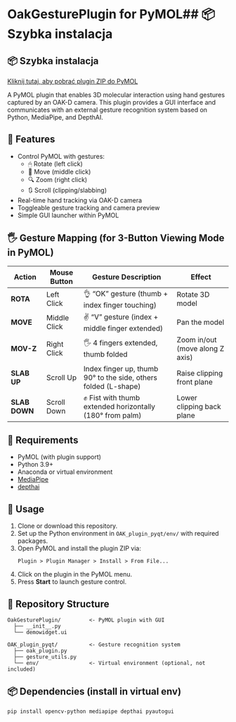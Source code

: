 
# OakGesturePlugin for PyMOL## 📦 Szybka instalacja

## 📦 Szybka instalacja

[Kliknij tutaj, aby pobrać plugin ZIP do PyMOL](https://github.com/TWOJ-USER/pymol-gesture-plugin/raw/main/Plugin/OakGesturePlugin.zip)


A PyMOL plugin that enables 3D molecular interaction using hand gestures captured by an OAK-D camera. This plugin provides a GUI interface and communicates with an external gesture recognition system based on Python, MediaPipe, and DepthAI.

## 🔧 Features

- Control PyMOL with gestures:
  - 🖱 Rotate (left click)
  - 🎯 Move (middle click)
  - 🔍 Zoom (right click)
  - 🔃 Scroll (clipping/slabbing)
- Real-time hand tracking via OAK-D camera
- Toggleable gesture tracking and camera preview
- Simple GUI launcher within PyMOL

## 🖐️ Gesture Mapping (for 3-Button Viewing Mode in PyMOL)

| Action       | Mouse Button | Gesture Description                                                  | Effect                              |
|--------------|--------------|-----------------------------------------------------------------------|-------------------------------------|
| **ROTA**     | Left Click   | 👌 “OK” gesture (thumb + index finger touching)                      | Rotate 3D model                     |
| **MOVE**     | Middle Click | ✌️ “V” gesture (index + middle finger extended)                     | Pan the model                      |
| **MOV-Z**    | Right Click  | 🖐 4 fingers extended, thumb folded                                  | Zoom in/out (move along Z axis)    |
| **SLAB UP**  | Scroll Up    |  Index finger up, thumb 90° to the side, others folded (L-shape) | Raise clipping front plane         |
| **SLAB DOWN**| Scroll Down  | ✊ Fist with thumb extended horizontally (180° from palm)            | Lower clipping back plane          |

## 🧰 Requirements

- PyMOL (with plugin support)
- Python 3.9+
- Anaconda or virtual environment
- [MediaPipe](https://google.github.io/mediapipe/)
- [depthai](https://docs.luxonis.com/)

## 🚀 Usage

1. Clone or download this repository.
2. Set up the Python environment in `OAK_plugin_pyqt/env/` with required packages.
3. Open PyMOL and install the plugin ZIP via:
   ```
   Plugin > Plugin Manager > Install > From File...
   ```
4. Click on the plugin in the PyMOL menu.
5. Press **Start** to launch gesture control.

## 📁 Repository Structure

```
OakGesturePlugin/         <- PyMOL plugin with GUI
  ├── __init__.py
  └── demowidget.ui

OAK_plugin_pyqt/          <- Gesture recognition system
  ├── oak_plugin.py
  ├── gesture_utils.py
  └── env/                <- Virtual environment (optional, not included)
```

## 📦 Dependencies (install in virtual env)

```
pip install opencv-python mediapipe depthai pyautogui
```
